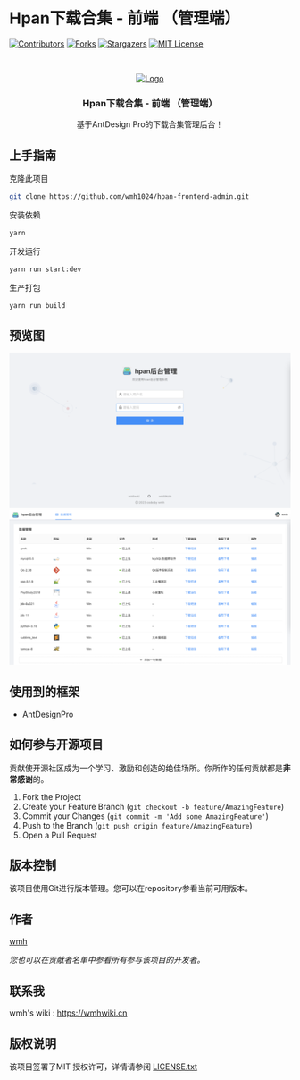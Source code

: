 # Hpan下载合集 - 前端 （管理端）

<!-- PROJECT SHIELDS -->
[![Contributors][contributors-shield]][contributors-url]
[![Forks][forks-shield]][forks-url]
[![Stargazers][stars-shield]][stars-url]
[![MIT License][license-shield]][license-url]
<!-- PROJECT LOGO -->
<br />

<p align="center">
  <a href="https://github.com/wmh1024/hpan-frontend-admin">
    <img src="https://pic.imgdb.cn/item/65810c20c458853aef07bdab.png" alt="Logo" width="100" height="100">
  </a>

  <h3 align="center">Hpan下载合集 - 前端 （管理端）</h3>
  <p align="center">
    基于AntDesign Pro的下载合集管理后台！
    <br />

</p>

## 上手指南

克隆此项目

```sh
git clone https://github.com/wmh1024/hpan-frontend-admin.git
```

安装依赖

```sh
yarn
```

开发运行

```sh
yarn run start:dev
```

生产打包

```sh
yarn run build
```

## 预览图

![](image/1.png)
![](image/2.png)

## 使用到的框架

- AntDesignPro

## 如何参与开源项目

贡献使开源社区成为一个学习、激励和创造的绝佳场所。你所作的任何贡献都是**非常感谢**的。


1. Fork the Project
2. Create your Feature Branch (`git checkout -b feature/AmazingFeature`)
3. Commit your Changes (`git commit -m 'Add some AmazingFeature'`)
4. Push to the Branch (`git push origin feature/AmazingFeature`)
5. Open a Pull Request

## 版本控制

该项目使用Git进行版本管理。您可以在repository参看当前可用版本。

## 作者

[wmh](https://wmhwiki.cn)

 *您也可以在贡献者名单中参看所有参与该项目的开发者。*

## 联系我

wmh's wiki : https://wmhwiki.cn

## 版权说明

该项目签署了MIT 授权许可，详情请参阅 [LICENSE.txt](https://github.com/wmh1024/hpan-frontend-admin/blob/main/LICENSE.txt)

<!-- links -->
[your-project-path]:wmh1024/hpan-frontend-admin
[contributors-shield]: https://img.shields.io/github/contributors/wmh1024/hpan-frontend-admin.svg?style=flat-square
[contributors-url]: https://github.com/wmh1024/hpan-frontend-admin/graphs/contributors
[forks-shield]: https://img.shields.io/github/forks/wmh1024/hpan-frontend-admin.svg?style=flat-square
[forks-url]: https://github.com/wmh1024/hpan-frontend-admin/network/members
[stars-shield]: https://img.shields.io/github/stars/wmh1024/hpan-frontend-admin.svg?style=flat-square
[stars-url]: https://github.com/wmh1024/hpan-frontend-admin/stargazers
[issues-shield]: https://img.shields.io/github/issues/wmh1024/hpan-frontend-admin.svg?style=flat-square
[issues-url]: https://img.shields.io/github/issues/wmh1024/hpan-frontend-admin.svg
[license-shield]: https://img.shields.io/github/license/wmh1024/hpan-frontend-admin.svg?style=flat-square
[license-url]: https://github.com/wmh1024/hpan-frontend-admin/blob/master/LICENSE.txt
[linkedin-shield]: https://img.shields.io/badge/-LinkedIn-black.svg?style=flat-square&logo=linkedin&colorB=555
[linkedin-url]: https://linkedin.com/in/shaojintian


